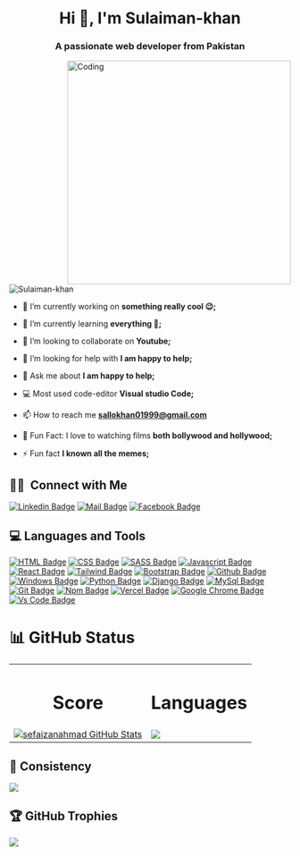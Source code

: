 <h1 align="center">Hi 👋, I'm Sulaiman-khan</h1>
<h3 align="center">A passionate web developer from Pakistan</h3>
<img align="right" alt="Coding" width="400" src="https://cdn.dribbble.com/users/1162077/screenshots/3848914/media/320984a9ca58b3c73274c9259ecf6de8.gif">

<p align="left"> <img src="https://komarev.com/ghpvc/?username=Sulaiman-khan&label=Profile%20views&color=0e75b6&style=flat" alt="Sulaiman-khan" /> </p>

- 🔭 I’m currently working on **something really cool 😉;**

- 🌱 I’m currently learning **everything 🤣;**

- 👯 I’m looking to collaborate on **Youtube;**

- 🤝 I’m looking for help with **I am happy to help;**

- 💬 Ask me about **I am happy to help;**
  
- 💻 Most used code-editor **Visual studio Code;**

- 📫 How to reach me **sallokhan01999@gmail.com**
  
- 🎥 Fun Fact: I love to watching films **both bollywood and hollywood;**

- ⚡ Fun fact **I known all the memes;**

## 🤝🏻 &nbsp;Connect with Me
[![Linkedin Badge](https://img.shields.io/badge/LinkedIn-0077B5?style=for-the-badge&logo=linkedin&logoColor=white)](https://www.linkedin.com/in/callmesallu/)
[![Mail Badge](https://img.shields.io/badge/Gmail-D14836?style=for-the-badge&logo=gmail&logoColor=white)](mailto:sallokhan01999@gmail.com)
[![Facebook Badge](https://img.shields.io/badge/Facebook-1877F2?style=for-the-badge&logo=facebook&logoColor=white)](https://www.facebook.com//)



## 💻 Languages and Tools
[![HTML Badge](https://img.shields.io/badge/HTML5-E34F26?style=for-the-badge&logo=html5&logoColor=white)](https://github.com/Sulaiman-khan)
[![CSS Badge](https://img.shields.io/badge/CSS3-1572B6?style=for-the-badge&logo=css3&logoColor=white)](https://github.com/Sulaiman-khan)
[![SASS Badge](https://img.shields.io/badge/Sass-CC6699?style=for-the-badge&logo=sass&logoColor=white)](https://github.com/Sulaiman-khan)
[![Javascript Badge](https://img.shields.io/badge/JavaScript-F7DF1E?style=for-the-badge&logo=javascript&logoColor=black)](https://github.com/Sulaiman-khan)
[![React Badge](https://img.shields.io/badge/React-20232A?style=for-the-badge&logo=react&logoColor=61DAFB)](https://github.com/Sulaiman-khan)
[![Tailwind Badge](https://img.shields.io/badge/Tailwind_CSS-38B2AC?style=for-the-badge&logo=tailwind-css&logoColor=white)](https://github.com/Sulaiman-khan)
[![Bootstrap Badge](https://img.shields.io/badge/Bootstrap-563D7C?style=for-the-badge&logo=bootstrap&logoColor=white)](https://github.com/Sulaiman-khan)
[![Github Badge](https://img.shields.io/badge/Github-000000?style=for-the-badge&logo=github&logoColor=white)](https://github.com/Sulaiman-khan)
[![Windows Badge](https://img.shields.io/badge/Windows-0078D6?style=for-the-badge&logo=windows&logoColor=white)](https://github.com/Sulaiman-khan)
[![Python Badge](https://img.shields.io/badge/Python-330F63?style=for-the-badge&logo=python&logoColor=white)](https://github.com/Sulaiman-khan)
[![Django Badge](https://img.shields.io/badge/Django-330F63?style=for-the-badge&logo=django&logoColor=white)](https://github.com/Sulaiman-khan)
[![MySql Badge](https://img.shields.io/badge/MySql-330F63?style=for-the-badge&logo=mysql&logoColor=white)](https://github.com/Sulaiman-khan)
[![Git Badge](https://img.shields.io/badge/git-f34f29?style=for-the-badge&logo=git&logoColor=white)](https://github.com/Sulaiman-khan)
[![Npm Badge](https://img.shields.io/badge/npm-d7141a?style=for-the-badge&logo=npm&logoColor=white)](https://github.com/Sulaiman-khan)
[![Vercel Badge](https://img.shields.io/badge/vercel-000?style=for-the-badge&logo=vercel&logoColor=white)](https://github.com/Sulaiman-khan)
[![Google Chrome Badge](https://img.shields.io/badge/google_chrome-556532?style=for-the-badge&logo=googlechrome&logoColor=white)](https://github.com/Sulaiman-khan)
[![Vs Code Badge](https://img.shields.io/badge/Visual_Studio_Code-0078D6?style=for-the-badge&logo=visualstudiocode&logoColor=white)](https://github.com/Sulaiman-khan)


# 📊 GitHub Status
<table>
  <tr>
    <th><h1>Score</h1></th>
    <th><h1>Languages</h1></th>
  </tr>
  <tr>
    <td>
<a href="https://github.com/sefaizanahmad/sefaizanahmad">
  <img align="center" src="https://github-readme-stats.vercel.app/api?username=sefaizanahmad&show_icons=true&line_height=27&count_private=true&title_color=#00ccff&text_color=c9cacc&icon_color=2bbc8a&bg_color=000000" alt="sefaizanahmad GitHub Stats" />
</a></td>
    <td>
   
  <a href="https://github.com/sefaizanahmad/github-readme-stats">
  <img align="center" src="https://github-readme-stats.vercel.app/api/top-langs/?username=sefaizanahmad&theme=highcontrast" />
</a>
</td>
  </tr>
  </table>
  
## 🔄 Consistency
![](https://github-readme-streak-stats.herokuapp.com/?user=sefaizanahmad&theme=dark&hide_border=true)<br/>


## 🏆 GitHub Trophies
![](https://github-profile-trophy.vercel.app/?username=sefaizanahmad&theme=radical&no-frame=true&no-bg=false&margin-w=4)

